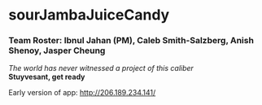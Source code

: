 # sourJambaJuiceCandy
### Team Roster: Ibnul Jahan (PM), Caleb Smith-Salzberg, Anish Shenoy, Jasper Cheung

*The world has never witnessed a project of this caliber* <br>
**Stuyvesant, get ready**

Early version of app: http://206.189.234.141/
